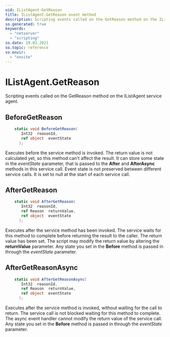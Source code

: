 ```yaml
---
uid: IListAgent-GetReason
title: IListAgent.GetReason event method
description: Scripting events called on the GetReason method on the IListAgent service agent.
so.generated: true
keywords:
  - "netserver"
  - "scripting"
so.date: 19.03.2021
so.topic: reference
so.envir:
  - "onsite"
---
```

# IListAgent.GetReason

Scripting events called on the <see cref='M:SuperOffice.CRM.Services.IListAgent.GetReason'>GetReason</see> method on the <see cref='IListAgent'>IListAgent</see>  service agent.

## BeforeGetReason
```cs
    static void BeforeGetReason(
       Int32  reasonId,
       ref object  eventState
      );
```
Executes before the service method is invoked.
The return value is not calculated yet, so this method can't affect the result.
It can store some state in the *eventState* parameter, that is passed to the **After** and **AfterAsync** methods in this service call.
Event state is not preserved between different service calls. It is set to null at the start of each service call.
## AfterGetReason
```cs
    static void AfterGetReason(
       Int32  reasonId,
       ref Reason  returnValue,
       ref object  eventState
      );
```
Executes after the service method has been invoked. The service waits for this method to complete before returning the result to the caller.
The return value has been set. The script may modify the return value by altering the **returnValue** parameter.
Any state you set in the **Before** method is passed in through the *eventState* parameter.
## AfterGetReasonAsync
```cs
    static void AfterGetReasonAsync(
       Int32  reasonId,
       ref Reason  returnValue,
       ref object  eventState
      );
```
Executes after the service method is invoked, without waiting for the call to return.
The service call is not blocked waiting for this method to complete.
The async event handler cannot modify the return value of the service call.
Any state you set in the **Before** method is passed in through the *eventState* parameter.

